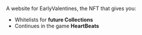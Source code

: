 A website for EarlyValentines, the NFT that gives you:
- Whitelists for **future Collections**
- Continues in the game **HeartBeats**
